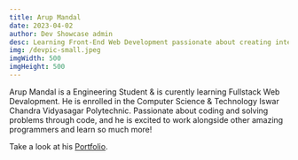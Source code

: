 ```yaml
---
title: Arup Mandal
date: 2023-04-02
author: Dev Showcase admin
desc: Learning Front-End Web Development passionate about creating interactive applications and experiences on the web.
img: /devpic-small.jpeg
imgWidth: 500
imgHeight: 500
---
```


Arup Mandal is a Engineering Student & is curently learning Fullstack Web Devalopment. He is enrolled in the Computer Science & Technology Iswar Chandra Vidyasagar Polytechnic. Passionate about coding and solving problems through code, and he is excited to work alongside other amazing programmers and learn so much more!

Take a look at his [Portfolio](https://arupmandal.github.io/).
